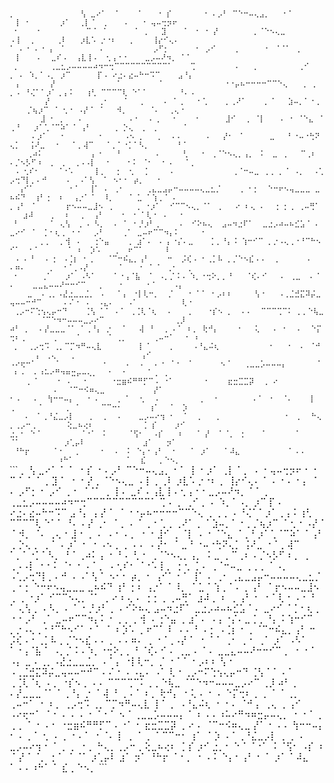 <sub>
<samp>
⡀&nbsp;&nbsp;&nbsp;&nbsp;&nbsp;&nbsp;&nbsp;&nbsp;&nbsp;&nbsp;&nbsp;&nbsp;&nbsp;&nbsp;&nbsp;⢣&nbsp;⣀⠔⠁&nbsp;&nbsp;⠁&nbsp;&nbsp;&nbsp;&nbsp;⠁&nbsp;&nbsp;&nbsp;⠐&nbsp;⡎&nbsp;&nbsp;&nbsp;&nbsp;&nbsp;&nbsp;&nbsp;⠐&nbsp;⠄⡠⠃&nbsp;⠉⠑⠒⠤⢄⣠⡀&nbsp;&nbsp;&nbsp;⠂⠁&nbsp;&nbsp;&nbsp;&nbsp;&nbsp;&nbsp;&nbsp;&nbsp;⢸&nbsp;⠐&nbsp;&nbsp;&nbsp;&nbsp;&nbsp;&nbsp;&nbsp;⡰⠁&nbsp;&nbsp;⢀⡇⠈&nbsp;&nbsp;⡀&nbsp;&nbsp;&nbsp;⠠&nbsp;&nbsp;&nbsp;⠐&nbsp;⢤⠤⢒⡲⠖<br>
&nbsp;⠂&nbsp;&nbsp;&nbsp;&nbsp;⠂&nbsp;&nbsp;&nbsp;&nbsp;&nbsp;&nbsp;&nbsp;&nbsp;&nbsp;&nbsp;⠉⠈&nbsp;⠈&nbsp;&nbsp;&nbsp;&nbsp;&nbsp;&nbsp;⠈&nbsp;⢀&nbsp;&nbsp;&nbsp;⣹&nbsp;&nbsp;&nbsp;&nbsp;⠁&nbsp;⠐&nbsp;⠐&nbsp;⡜&nbsp;&nbsp;&nbsp;&nbsp;&nbsp;&nbsp;&nbsp;&nbsp;⡀⠈⠑⠢⢄⣀&nbsp;&nbsp;&nbsp;&nbsp;&nbsp;&nbsp;&nbsp;&nbsp;⠠⢸&nbsp;&nbsp;⢀&nbsp;&nbsp;&nbsp;&nbsp;&nbsp;⢀⠇&nbsp;&nbsp;&nbsp;⡰⣇⠡&nbsp;⡐⠐⠆&nbsp;&nbsp;&nbsp;⡀&nbsp;&nbsp;&nbsp;&nbsp;⢸⡔⠊⢄⠄<br>
⠁&nbsp;⠄⠐&nbsp;⠄⠐&nbsp;⡄&nbsp;⠈&nbsp;&nbsp;&nbsp;&nbsp;&nbsp;&nbsp;&nbsp;&nbsp;⠄&nbsp;&nbsp;&nbsp;&nbsp;&nbsp;&nbsp;&nbsp;&nbsp;&nbsp;&nbsp;&nbsp;⡠⠋⡂&nbsp;&nbsp;&nbsp;&nbsp;&nbsp;&nbsp;⠂&nbsp;⡠⠊&nbsp;&nbsp;&nbsp;&nbsp;⢀&nbsp;&nbsp;&nbsp;&nbsp;&nbsp;&nbsp;⠂&nbsp;⠈⠈⠁&nbsp;⢀&nbsp;&nbsp;&nbsp;&nbsp;&nbsp;&nbsp;⢸&nbsp;&nbsp;&nbsp;&nbsp;⠄&nbsp;&nbsp;⣀⠎⠠&nbsp;&nbsp;⢠⣇⢸⠠&nbsp;&nbsp;⢂⢠⠐⠐&nbsp;&nbsp;&nbsp;&nbsp;⣀⡠⠤⠜⠲⡀&nbsp;⠁⠁<br>
&nbsp;⡀&nbsp;&nbsp;&nbsp;&nbsp;&nbsp;&nbsp;&nbsp;⢀⣀⣂⡠⠤⠤⠤⠤⠴⠲⠒⢒⠉⠉⠉⠉⠉⠉⠉⠉⠉⠉⠁&nbsp;&nbsp;&nbsp;&nbsp;⢉&nbsp;&nbsp;&nbsp;&nbsp;&nbsp;&nbsp;&nbsp;&nbsp;&nbsp;⠄&nbsp;&nbsp;&nbsp;⡀&nbsp;&nbsp;&nbsp;&nbsp;&nbsp;&nbsp;&nbsp;&nbsp;&nbsp;⢀⠊&nbsp;&nbsp;&nbsp;⡀&nbsp;⠄&nbsp;⠱⡀⠁⠠⡀&nbsp;⡰⠉&nbsp;&nbsp;&nbsp;&nbsp;&nbsp;&nbsp;⡏⠠&nbsp;⠔⣐⠄⣔⠤⠓⠒⠩⠉&nbsp;&nbsp;&nbsp;&nbsp;⣠⠘⡄<br>
&nbsp;⢠&nbsp;&nbsp;&nbsp;&nbsp;&nbsp;&nbsp;&nbsp;⡜&nbsp;&nbsp;&nbsp;&nbsp;&nbsp;&nbsp;&nbsp;&nbsp;&nbsp;&nbsp;&nbsp;&nbsp;&nbsp;&nbsp;⠁&nbsp;&nbsp;&nbsp;&nbsp;&nbsp;&nbsp;&nbsp;&nbsp;⠈&nbsp;&nbsp;&nbsp;&nbsp;&nbsp;&nbsp;&nbsp;&nbsp;&nbsp;&nbsp;&nbsp;&nbsp;&nbsp;&nbsp;⠐⠐⡤⠦⠒⠒⠒⠒⠉⠉⠑⢄&nbsp;&nbsp;&nbsp;⢀&nbsp;⢀&nbsp;⡀⠠&nbsp;⠘⢌⠁⠁⡰⠁⢀⢠⠨&nbsp;&nbsp;&nbsp;⢰⢃&nbsp;⠉⠉⠉⠉⢇&nbsp;⠑⠁⠁&nbsp;&nbsp;&nbsp;&nbsp;&nbsp;&nbsp;&nbsp;⠘⠄⠠<br>
&nbsp;&nbsp;&nbsp;&nbsp;&nbsp;&nbsp;&nbsp;&nbsp;⡜&nbsp;&nbsp;&nbsp;&nbsp;&nbsp;&nbsp;&nbsp;&nbsp;&nbsp;&nbsp;&nbsp;⢀⠂&nbsp;&nbsp;&nbsp;⠈&nbsp;&nbsp;&nbsp;⡀&nbsp;&nbsp;&nbsp;&nbsp;⠄&nbsp;⠁⢀&nbsp;&nbsp;&nbsp;⠂⢁&nbsp;&nbsp;&nbsp;&nbsp;⡀⢀⠜⠁&nbsp;&nbsp;&nbsp;&nbsp;⡀⠈&nbsp;&nbsp;&nbsp;⣱⠤⡀⠁⠐⢀&nbsp;&nbsp;&nbsp;&nbsp;&nbsp;⡈⢦⡰⠉&nbsp;⠈&nbsp;⢂⠐&nbsp;⠠⡜⠈&nbsp;⠈&nbsp;&nbsp;&nbsp;⠺⡀&nbsp;&nbsp;&nbsp;&nbsp;&nbsp;⠈⠄&nbsp;&nbsp;⢀⢄⠐<br>
&nbsp;&nbsp;&nbsp;&nbsp;&nbsp;&nbsp;&nbsp;⣸&nbsp;⠂&nbsp;⡀&nbsp;&nbsp;&nbsp;⠄&nbsp;&nbsp;&nbsp;&nbsp;&nbsp;&nbsp;&nbsp;&nbsp;&nbsp;&nbsp;⠠⠐&nbsp;&nbsp;⠠&nbsp;⡀&nbsp;&nbsp;⠐&nbsp;&nbsp;&nbsp;&nbsp;⠐&nbsp;&nbsp;&nbsp;&nbsp;&nbsp;&nbsp;⣸⠊&nbsp;&nbsp;⢀&nbsp;⠈⡇&nbsp;&nbsp;&nbsp;⠠&nbsp;⠐&nbsp;⠈⠑⣄&nbsp;⠈⢀⠘&nbsp;&nbsp;&nbsp;⡰⠁⢁⠈⠉⠵⠁⠈&nbsp;⢠⠃&nbsp;&nbsp;&nbsp;&nbsp;&nbsp;⢀&nbsp;⡑⢄&nbsp;&nbsp;⡀&nbsp;⢀&nbsp;&nbsp;&nbsp;&nbsp;&nbsp;&nbsp;⠁<br>
&nbsp;&nbsp;&nbsp;&nbsp;&nbsp;⠄⡰⠁&nbsp;&nbsp;&nbsp;⠂&nbsp;&nbsp;&nbsp;&nbsp;&nbsp;&nbsp;&nbsp;⠐&nbsp;&nbsp;&nbsp;&nbsp;&nbsp;⠠⠢&nbsp;⡀&nbsp;&nbsp;&nbsp;⡀&nbsp;&nbsp;⠄⠄&nbsp;&nbsp;&nbsp;&nbsp;&nbsp;⠠&nbsp;&nbsp;&nbsp;⡜⠂&nbsp;⠈&nbsp;&nbsp;&nbsp;&nbsp;&nbsp;&nbsp;⣀&nbsp;&nbsp;&nbsp;⠃⠐⠤⠐⢓⠝⢄⡁&nbsp;&nbsp;⢨⠜⣀&nbsp;&nbsp;⠐&nbsp;&nbsp;&nbsp;⠁⡀⢼⠉&nbsp;&nbsp;&nbsp;⠁⡀⠁⠐⡁⠁⠣⡀&nbsp;&nbsp;&nbsp;&nbsp;&nbsp;&nbsp;⠘⠈<br>
&nbsp;&nbsp;&nbsp;&nbsp;⢀⠴⠅&nbsp;&nbsp;&nbsp;&nbsp;&nbsp;&nbsp;&nbsp;&nbsp;&nbsp;&nbsp;&nbsp;⡄⠐&nbsp;&nbsp;&nbsp;⠘&nbsp;&nbsp;&nbsp;&nbsp;&nbsp;&nbsp;&nbsp;&nbsp;⠄&nbsp;&nbsp;&nbsp;&nbsp;&nbsp;⢃&nbsp;&nbsp;&nbsp;⠂&nbsp;⢀⠈⠑⠢⢄⡀⢠⡀&nbsp;⠨&nbsp;&nbsp;⣀&nbsp;⢀&nbsp;&nbsp;&nbsp;⠉⢀⠆&nbsp;⠄⡈⠢⡣⠋⠰&nbsp;&nbsp;⡀&nbsp;⢀&nbsp;&nbsp;⢀⠠⠠⡇&nbsp;&nbsp;⠐&nbsp;&nbsp;&nbsp;&nbsp;⠂⠅&nbsp;⠈⠂&nbsp;&nbsp;⠂⠠&nbsp;&nbsp;&nbsp;⠁⡀<br>
&nbsp;⠠&nbsp;⢂⠎⠂&nbsp;&nbsp;&nbsp;&nbsp;⠈⠐⠡&nbsp;&nbsp;&nbsp;&nbsp;&nbsp;⡇⡀&nbsp;&nbsp;⢐&nbsp;&nbsp;⢂&nbsp;&nbsp;⢈&nbsp;&nbsp;&nbsp;&nbsp;&nbsp;⠄&nbsp;&nbsp;&nbsp;&nbsp;&nbsp;&nbsp;&nbsp;&nbsp;&nbsp;&nbsp;&nbsp;&nbsp;&nbsp;⢀⠈⠒⠤⣀&nbsp;⢀⢀&nbsp;⡀⠈&nbsp;⠠⡀&nbsp;&nbsp;⠠⢁⡠⢒⠙⡇⡀⠄⠚&nbsp;&nbsp;&nbsp;&nbsp;⠠&nbsp;&nbsp;⠠⠁⢣&nbsp;&nbsp;⠁&nbsp;⠢⠂⠂&nbsp;⡴⡀&nbsp;&nbsp;&nbsp;⠂<br>
&nbsp;&nbsp;⢠⠊⠁&nbsp;&nbsp;&nbsp;&nbsp;&nbsp;&nbsp;&nbsp;&nbsp;⠂⠁&nbsp;&nbsp;⢸⠁&nbsp;⠄&nbsp;⢀⠂&nbsp;&nbsp;&nbsp;&nbsp;&nbsp;⢀⣄⣀⣠⡤⠒⠤⠤⠤⠤⢄⣀⣂⡈&nbsp;&nbsp;&nbsp;&nbsp;⢀&nbsp;⠂⡂&nbsp;&nbsp;⠑⠒⠖⠢⢤⣀⣀⣀&nbsp;⣀⠦⠮⠙&nbsp;&nbsp;⢰⠃⢐&nbsp;&nbsp;⠆&nbsp;&nbsp;⢠⡐⠁⠈&nbsp;&nbsp;⠸⡀&nbsp;&nbsp;&nbsp;⠈&nbsp;⣁&nbsp;⠁⢱⢀⠈&nbsp;⠄<br>
⡀⢠⠃&nbsp;⠈&nbsp;&nbsp;&nbsp;&nbsp;&nbsp;&nbsp;&nbsp;⡖⠢⠤⠤⣀⣸⠢&nbsp;⢀&nbsp;&nbsp;&nbsp;&nbsp;&nbsp;⢀&nbsp;⠐⡰⠁&nbsp;&nbsp;⠊⠉⠉⠢⢄⡀⠈⠁&nbsp;⢀&nbsp;&nbsp;&nbsp;⠔&nbsp;⠆⢄&nbsp;⠄&nbsp;&nbsp;⢐&nbsp;⡂⢀&nbsp;⢀⠤⢛⠁&nbsp;&nbsp;&nbsp;&nbsp;⣰⠼&nbsp;&nbsp;&nbsp;&nbsp;⡀&nbsp;&nbsp;⠆&nbsp;&nbsp;⢀&nbsp;&nbsp;⢠⠃&nbsp;&nbsp;&nbsp;&nbsp;⠂&nbsp;⠐&nbsp;⠁⢇⠐&nbsp;⠠&nbsp;&nbsp;&nbsp;⠂<br>
&nbsp;⠃&nbsp;&nbsp;&nbsp;&nbsp;&nbsp;&nbsp;&nbsp;⠁&nbsp;⢄⢣&nbsp;&nbsp;⡀⠠&nbsp;⠣⡀&nbsp;&nbsp;⠄&nbsp;⠁&nbsp;⠂⡘⡰⠃⢀&nbsp;&nbsp;&nbsp;&nbsp;⠠&nbsp;&nbsp;⠊⠕⠦⢄&nbsp;&nbsp;⣠⠤⠲⣐⠏⠁&nbsp;&nbsp;⣀⣐⡠⠴⠤⠦⣊⣡⠈&nbsp;⠄&nbsp;⣀⠔⠊&nbsp;⠈&nbsp;&nbsp;⡁⠂⢆⢀&nbsp;⠐⠐&nbsp;&nbsp;&nbsp;⡠⠃&nbsp;&nbsp;&nbsp;&nbsp;⢀⠁&nbsp;⣀⠤⠖⠉⠉⠲⡄⠅&nbsp;&nbsp;&nbsp;&nbsp;&nbsp;⠂<br>
&nbsp;&nbsp;&nbsp;&nbsp;&nbsp;&nbsp;&nbsp;⡀⡀&nbsp;&nbsp;⡀⢺&nbsp;⠠&nbsp;&nbsp;&nbsp;⢐⠑⣤&nbsp;&nbsp;&nbsp;&nbsp;⢀&nbsp;⣰⠁⠄&nbsp;⠠&nbsp;⡄⠐⡌⠄⣀&nbsp;&nbsp;&nbsp;&nbsp;⡁⡀⠘⡄⠨&nbsp;⢱⠒⠊⠉&nbsp;⡀⡐⠠⢄⢀⠐⠘⠉⠓⠢⠊⠁&nbsp;&nbsp;⠂⠁&nbsp;&nbsp;&nbsp;&nbsp;&nbsp;&nbsp;⠈&nbsp;⠰&nbsp;&nbsp;⡱⠡&nbsp;&nbsp;&nbsp;⢀&nbsp;&nbsp;⠖⠉⠁&nbsp;&nbsp;&nbsp;&nbsp;&nbsp;⠇<br>
&nbsp;⠠&nbsp;⠄⠘&nbsp;&nbsp;⠠&nbsp;⡂&nbsp;⠠⢈⡆&nbsp;⠂⢀&nbsp;&nbsp;&nbsp;⠈⠉⠒⠮⣄⡀⢠⠃&nbsp;&nbsp;&nbsp;&nbsp;⠒&nbsp;&nbsp;⡨⢎⠠&nbsp;⠂⢀⡁⠧&nbsp;⡀⡈⠑⠢⣎⠠⠠&nbsp;&nbsp;⢀&nbsp;&nbsp;&nbsp;&nbsp;&nbsp;&nbsp;⠠&nbsp;&nbsp;&nbsp;⠄⠶⠄&nbsp;&nbsp;&nbsp;&nbsp;&nbsp;⢀&nbsp;&nbsp;⠐⠈⢀⠠⡜&nbsp;&nbsp;&nbsp;&nbsp;&nbsp;&nbsp;&nbsp;⠁&nbsp;&nbsp;&nbsp;⠐&nbsp;⠈&nbsp;⠁&nbsp;⢀⠂&nbsp;&nbsp;⢀<br>
&nbsp;⠂&nbsp;&nbsp;&nbsp;&nbsp;&nbsp;⢀⠁&nbsp;&nbsp;&nbsp;⡰⠁&nbsp;⠠⠣⠁&nbsp;&nbsp;&nbsp;&nbsp;⠁⠐⢠⠈⣧&nbsp;&nbsp;⠁&nbsp;⠠⡀⡈⠨⠠&nbsp;⠱⡀⠐⢒⠕⡀⡀⠘&nbsp;&nbsp;&nbsp;⠈⢎⠄⠊&nbsp;&nbsp;&nbsp;⠄&nbsp;⢀⣀&nbsp;&nbsp;⠄⠈&nbsp;⠄&nbsp;&nbsp;&nbsp;&nbsp;⣀⣀⣄⠤⠤⠜⠒⠒⠊⠉&nbsp;&nbsp;&nbsp;⡀&nbsp;&nbsp;&nbsp;⠐&nbsp;&nbsp;&nbsp;&nbsp;&nbsp;⠐⠈&nbsp;&nbsp;&nbsp;&nbsp;⠠⡄<br>
&nbsp;&nbsp;&nbsp;&nbsp;⣀&nbsp;&nbsp;⠄⢀⡀⠠⣜⣐⣀⣀⣈⡀&nbsp;⠠&nbsp;&nbsp;&nbsp;⠁⡄&nbsp;⠐⡇⢇⠒⡀&nbsp;&nbsp;⡈&nbsp;&nbsp;&nbsp;⠐&nbsp;⠁⠁&nbsp;⠂⡠⠆⠆&nbsp;&nbsp;&nbsp;&nbsp;&nbsp;⢣⠐&nbsp;&nbsp;&nbsp;⠠⢀⣈⣚⣍⠽⡬⣀⢤⠤⠤⠒⠚⠉&nbsp;&nbsp;&nbsp;&nbsp;&nbsp;⠄⠌⠐&nbsp;⠠&nbsp;&nbsp;⠠⣄⠄&nbsp;&nbsp;&nbsp;⠠⠁&nbsp;&nbsp;&nbsp;&nbsp;&nbsp;&nbsp;&nbsp;&nbsp;&nbsp;&nbsp;⢇⠐<br>
&nbsp;⢀⡠⠒⠍⢑⢢⢄⡤⠒⠙&nbsp;&nbsp;&nbsp;&nbsp;⢈⢣&nbsp;⠁⠁&nbsp;⠄⠁&nbsp;⢀⢈⢇⠈⢆&nbsp;&nbsp;⠠&nbsp;&nbsp;&nbsp;&nbsp;⡀&nbsp;&nbsp;&nbsp;⠐⡎⠢&nbsp;⡀&nbsp;&nbsp;⠄⠄&nbsp;&nbsp;⠉⠉⠉⢉⠉⠅&nbsp;⡀⡀⠑⢧⣀&nbsp;&nbsp;&nbsp;&nbsp;&nbsp;&nbsp;&nbsp;⠈⠉⠑⠲⠒⠤⠤⠤⣀⡠⠔⠉&nbsp;&nbsp;&nbsp;&nbsp;&nbsp;&nbsp;&nbsp;&nbsp;&nbsp;&nbsp;&nbsp;&nbsp;&nbsp;&nbsp;&nbsp;&nbsp;⢀⡸<br>
⠴⠃&nbsp;⡀&nbsp;&nbsp;⠄⡜⣀⣀⣀⠈⠁&nbsp;⠁⢀⠘⡄&nbsp;⡐&nbsp;&nbsp;⠈&nbsp;&nbsp;&nbsp;⢼&nbsp;⠘&nbsp;&nbsp;⢀&nbsp;⠄⠁&nbsp;⠆⡀&nbsp;⢗⠚⡄&nbsp;&nbsp;&nbsp;&nbsp;⠐&nbsp;&nbsp;&nbsp;⢅&nbsp;&nbsp;&nbsp;⠄&nbsp;⠂&nbsp;&nbsp;⠄&nbsp;&nbsp;⠑⡍⢒⠆⢀&nbsp;&nbsp;&nbsp;&nbsp;&nbsp;&nbsp;⢀&nbsp;&nbsp;&nbsp;&nbsp;⠈&nbsp;&nbsp;&nbsp;&nbsp;&nbsp;&nbsp;⠈&nbsp;⢀⡀&nbsp;&nbsp;&nbsp;&nbsp;&nbsp;&nbsp;⢀⠤⠒⠁&nbsp;&nbsp;⠐&nbsp;⠰<br>
&nbsp;⡀&nbsp;&nbsp;⢀⡠⢒⠩&nbsp;⢀⡀⠉⡉⠲⠛⠤⢄⣇&nbsp;&nbsp;&nbsp;&nbsp;&nbsp;&nbsp;&nbsp;&nbsp;⢸&nbsp;⠁&nbsp;&nbsp;&nbsp;&nbsp;⡀&nbsp;&nbsp;&nbsp;&nbsp;⠠⠘⣄⠬⢆&nbsp;&nbsp;&nbsp;&nbsp;&nbsp;&nbsp;&nbsp;&nbsp;&nbsp;&nbsp;&nbsp;⠐&nbsp;&nbsp;&nbsp;⠐&nbsp;&nbsp;⠄&nbsp;⠈⠚&nbsp;&nbsp;&nbsp;&nbsp;&nbsp;&nbsp;⡄&nbsp;⢀⢄&nbsp;&nbsp;&nbsp;⢀&nbsp;&nbsp;&nbsp;&nbsp;&nbsp;&nbsp;&nbsp;&nbsp;&nbsp;&nbsp;&nbsp;&nbsp;&nbsp;&nbsp;&nbsp;⢠⠊<br>
⠠⠔⢖⠒⠁&nbsp;&nbsp;&nbsp;&nbsp;⠈&nbsp;&nbsp;&nbsp;&nbsp;&nbsp;&nbsp;&nbsp;&nbsp;&nbsp;&nbsp;⠂&nbsp;&nbsp;&nbsp;&nbsp;⠄&nbsp;&nbsp;⠄&nbsp;&nbsp;⠄⠐&nbsp;⠈⠐&nbsp;&nbsp;⠁&nbsp;&nbsp;&nbsp;&nbsp;&nbsp;&nbsp;⠢⠈&nbsp;&nbsp;&nbsp;⢀⣀⣀⡡⠤⠤⠤⡄&nbsp;&nbsp;&nbsp;&nbsp;&nbsp;&nbsp;&nbsp;⠁&nbsp;⠆⠠&nbsp;&nbsp;⠄⠰⠥⠔⠛⠲⠶⣒⡤⠤⢄⡀&nbsp;&nbsp;⠐&nbsp;&nbsp;⠐&nbsp;&nbsp;&nbsp;&nbsp;&nbsp;⠁⢀&nbsp;⢀<br>
&nbsp;&nbsp;&nbsp;&nbsp;⡀⠈&nbsp;&nbsp;&nbsp;&nbsp;⠐&nbsp;⠠&nbsp;&nbsp;&nbsp;⠂&nbsp;&nbsp;&nbsp;&nbsp;&nbsp;⠐⣒⣶⠮⠛⠛⡋⠉⠠&nbsp;⠐⠁&nbsp;&nbsp;&nbsp;&nbsp;&nbsp;&nbsp;&nbsp;⠂&nbsp;&nbsp;&nbsp;&nbsp;⣖⣒⣉⣉⡽&nbsp;&nbsp;⢀&nbsp;⠔&nbsp;&nbsp;&nbsp;&nbsp;&nbsp;&nbsp;&nbsp;&nbsp;&nbsp;&nbsp;&nbsp;&nbsp;&nbsp;&nbsp;&nbsp;&nbsp;&nbsp;&nbsp;&nbsp;&nbsp;⠄&nbsp;&nbsp;⠈⠉⠒⠪⠶⢄⣀&nbsp;&nbsp;&nbsp;&nbsp;&nbsp;&nbsp;&nbsp;&nbsp;&nbsp;&nbsp;&nbsp;⡜⠁<br>
⠂⠠&nbsp;&nbsp;&nbsp;⠄&nbsp;&nbsp;⢳⠒⠒⠤⡄&nbsp;&nbsp;&nbsp;⠂⠠&nbsp;&nbsp;&nbsp;&nbsp;⢀&nbsp;⠁&nbsp;&nbsp;⢂&nbsp;&nbsp;⠠&nbsp;&nbsp;&nbsp;&nbsp;&nbsp;&nbsp;&nbsp;&nbsp;&nbsp;⢀&nbsp;&nbsp;⠐&nbsp;&nbsp;&nbsp;&nbsp;&nbsp;&nbsp;&nbsp;&nbsp;⠄⠁&nbsp;⠐&nbsp;&nbsp;⠈⠄&nbsp;&nbsp;&nbsp;&nbsp;⡇&nbsp;⢀&nbsp;&nbsp;&nbsp;&nbsp;&nbsp;⠈&nbsp;&nbsp;&nbsp;&nbsp;&nbsp;⢀&nbsp;⠈&nbsp;&nbsp;&nbsp;&nbsp;&nbsp;⠉⠉⠒⠂&nbsp;&nbsp;&nbsp;&nbsp;&nbsp;&nbsp;⢰⠁&nbsp;&nbsp;⠈&nbsp;&nbsp;⡱<br>
&nbsp;&nbsp;&nbsp;⠠&nbsp;&nbsp;⠁⢀⠘⣌⣀⡠⡇&nbsp;&nbsp;&nbsp;⢀&nbsp;&nbsp;⢀&nbsp;&nbsp;⠠&nbsp;&nbsp;&nbsp;&nbsp;⣀⡠⠤⠔⢲&nbsp;⠂&nbsp;&nbsp;⠁&nbsp;&nbsp;⡀&nbsp;&nbsp;&nbsp;⡀&nbsp;&nbsp;&nbsp;&nbsp;&nbsp;&nbsp;&nbsp;&nbsp;&nbsp;&nbsp;&nbsp;&nbsp;&nbsp;&nbsp;⠐&nbsp;&nbsp;⡀&nbsp;&nbsp;⠓⢄⡀⢀⡠⠒⢀&nbsp;&nbsp;&nbsp;&nbsp;&nbsp;&nbsp;&nbsp;⢕⣀⠦⢔⠆&nbsp;&nbsp;&nbsp;&nbsp;&nbsp;&nbsp;&nbsp;&nbsp;&nbsp;&nbsp;&nbsp;⢈&nbsp;⡎&nbsp;&nbsp;&nbsp;&nbsp;⡰⠊<br>
⣐⡀⠂&nbsp;⠑⠈&nbsp;&nbsp;&nbsp;&nbsp;&nbsp;&nbsp;&nbsp;&nbsp;&nbsp;⠈⠐⠁&nbsp;⠨&nbsp;&nbsp;&nbsp;&nbsp;&nbsp;⠈⢫⠂&nbsp;&nbsp;⠠⡎&nbsp;&nbsp;&nbsp;⠰&nbsp;&nbsp;&nbsp;⠈&nbsp;⡜&nbsp;&nbsp;⠁⠈⡀&nbsp;⢐&nbsp;&nbsp;&nbsp;&nbsp;⠁&nbsp;&nbsp;&nbsp;&nbsp;&nbsp;&nbsp;⠈&nbsp;&nbsp;&nbsp;&nbsp;&nbsp;⠈⠁&nbsp;&nbsp;&nbsp;&nbsp;&nbsp;&nbsp;&nbsp;&nbsp;&nbsp;&nbsp;⡰⢁⡤⠇&nbsp;&nbsp;&nbsp;&nbsp;&nbsp;&nbsp;&nbsp;&nbsp;&nbsp;&nbsp;&nbsp;&nbsp;&nbsp;⣰⠁&nbsp;&nbsp;&nbsp;⡲⠁<br>
&nbsp;⠘⠓⡖&nbsp;&nbsp;&nbsp;&nbsp;&nbsp;⠈⠐&nbsp;&nbsp;&nbsp;⡀&nbsp;&nbsp;&nbsp;&nbsp;⠐&nbsp;&nbsp;⠠&nbsp;&nbsp;⠅&nbsp;⠑⡄⠂⢠⠃&nbsp;&nbsp;⠂&nbsp;&nbsp;&nbsp;⠁&nbsp;⡰⠁&nbsp;&nbsp;&nbsp;⠁⠼⣄&nbsp;&nbsp;&nbsp;&nbsp;&nbsp;&nbsp;&nbsp;&nbsp;&nbsp;&nbsp;&nbsp;⠁⠠⠠&nbsp;&nbsp;&nbsp;&nbsp;&nbsp;&nbsp;&nbsp;&nbsp;&nbsp;&nbsp;&nbsp;&nbsp;&nbsp;&nbsp;&nbsp;⠰⠓⠁&nbsp;&nbsp;&nbsp;&nbsp;&nbsp;&nbsp;&nbsp;&nbsp;&nbsp;&nbsp;&nbsp;&nbsp;⠁&nbsp;&nbsp;⣎&nbsp;&nbsp;&nbsp;⡀⠑⠢⡀<br>
</samp>
</sub>
```
⡀               ⢣ ⣀⠔⠁  ⠁    ⠁   ⠐ ⡎       ⠐ ⠄⡠⠃ ⠉⠑⠒⠤⢄⣠⡀   ⠂⠁        ⢸ ⠐       ⡰⠁  ⢀⡇⠈  ⡀   ⠠   ⠐ ⢤⠤⢒⡲⠖
 ⠂    ⠂          ⠉⠈ ⠈      ⠈ ⢀   ⣹    ⠁ ⠐ ⠐ ⡜        ⡀⠈⠑⠢⢄⣀        ⠠⢸  ⢀     ⢀⠇   ⡰⣇⠡ ⡐⠐⠆   ⡀    ⢸⡔⠊⢄⠄
⠁ ⠄⠐ ⠄⠐ ⡄ ⠈        ⠄           ⡠⠋⡂      ⠂ ⡠⠊    ⢀      ⠂ ⠈⠈⠁ ⢀      ⢸    ⠄  ⣀⠎⠠  ⢠⣇⢸⠠  ⢂⢠⠐⠐    ⣀⡠⠤⠜⠲⡀ ⠁⠁
 ⡀       ⢀⣀⣂⡠⠤⠤⠤⠤⠴⠲⠒⢒⠉⠉⠉⠉⠉⠉⠉⠉⠉⠉⠁    ⢉         ⠄   ⡀         ⢀⠊   ⡀ ⠄ ⠱⡀⠁⠠⡀ ⡰⠉      ⡏⠠ ⠔⣐⠄⣔⠤⠓⠒⠩⠉    ⣠⠘⡄
 ⢠       ⡜              ⠁        ⠈              ⠐⠐⡤⠦⠒⠒⠒⠒⠉⠉⠑⢄   ⢀ ⢀ ⡀⠠ ⠘⢌⠁⠁⡰⠁⢀⢠⠨   ⢰⢃ ⠉⠉⠉⠉⢇ ⠑⠁⠁       ⠘⠄⠠
        ⡜           ⢀⠂   ⠈   ⡀    ⠄ ⠁⢀   ⠂⢁    ⡀⢀⠜⠁    ⡀⠈   ⣱⠤⡀⠁⠐⢀     ⡈⢦⡰⠉ ⠈ ⢂⠐ ⠠⡜⠈ ⠈   ⠺⡀     ⠈⠄  ⢀⢄⠐
       ⣸ ⠂ ⡀   ⠄          ⠠⠐  ⠠ ⡀  ⠐    ⠐      ⣸⠊  ⢀ ⠈⡇   ⠠ ⠐ ⠈⠑⣄ ⠈⢀⠘   ⡰⠁⢁⠈⠉⠵⠁⠈ ⢠⠃     ⢀ ⡑⢄  ⡀ ⢀      ⠁
     ⠄⡰⠁   ⠂       ⠐     ⠠⠢ ⡀   ⡀  ⠄⠄     ⠠   ⡜⠂ ⠈      ⣀   ⠃⠐⠤⠐⢓⠝⢄⡁  ⢨⠜⣀  ⠐   ⠁⡀⢼⠉   ⠁⡀⠁⠐⡁⠁⠣⡀      ⠘⠈
    ⢀⠴⠅           ⡄⠐   ⠘        ⠄     ⢃   ⠂ ⢀⠈⠑⠢⢄⡀⢠⡀ ⠨  ⣀ ⢀   ⠉⢀⠆ ⠄⡈⠢⡣⠋⠰  ⡀ ⢀  ⢀⠠⠠⡇  ⠐    ⠂⠅ ⠈⠂  ⠂⠠   ⠁⡀
 ⠠ ⢂⠎⠂    ⠈⠐⠡     ⡇⡀  ⢐  ⢂  ⢈     ⠄             ⢀⠈⠒⠤⣀ ⢀⢀ ⡀⠈ ⠠⡀  ⠠⢁⡠⢒⠙⡇⡀⠄⠚    ⠠  ⠠⠁⢣  ⠁ ⠢⠂⠂ ⡴⡀   ⠂
  ⢠⠊⠁        ⠂⠁  ⢸⠁ ⠄ ⢀⠂     ⢀⣄⣀⣠⡤⠒⠤⠤⠤⠤⢄⣀⣂⡈    ⢀ ⠂⡂  ⠑⠒⠖⠢⢤⣀⣀⣀ ⣀⠦⠮⠙  ⢰⠃⢐  ⠆  ⢠⡐⠁⠈  ⠸⡀   ⠈ ⣁ ⠁⢱⢀⠈ ⠄
⡀⢠⠃ ⠈       ⡖⠢⠤⠤⣀⣸⠢ ⢀     ⢀ ⠐⡰⠁  ⠊⠉⠉⠢⢄⡀⠈⠁ ⢀   ⠔ ⠆⢄ ⠄  ⢐ ⡂⢀ ⢀⠤⢛⠁    ⣰⠼    ⡀  ⠆  ⢀  ⢠⠃    ⠂ ⠐ ⠁⢇⠐ ⠠   ⠂
 ⠃       ⠁ ⢄⢣  ⡀⠠ ⠣⡀  ⠄ ⠁ ⠂⡘⡰⠃⢀    ⠠  ⠊⠕⠦⢄  ⣠⠤⠲⣐⠏⠁  ⣀⣐⡠⠴⠤⠦⣊⣡⠈ ⠄ ⣀⠔⠊ ⠈  ⡁⠂⢆⢀ ⠐⠐   ⡠⠃    ⢀⠁ ⣀⠤⠖⠉⠉⠲⡄⠅     ⠂
       ⡀⡀  ⡀⢺ ⠠   ⢐⠑⣤    ⢀ ⣰⠁⠄ ⠠ ⡄⠐⡌⠄⣀    ⡁⡀⠘⡄⠨ ⢱⠒⠊⠉ ⡀⡐⠠⢄⢀⠐⠘⠉⠓⠢⠊⠁  ⠂⠁      ⠈ ⠰  ⡱⠡   ⢀  ⠖⠉⠁     ⠇
 ⠠ ⠄⠘  ⠠ ⡂ ⠠⢈⡆ ⠂⢀   ⠈⠉⠒⠮⣄⡀⢠⠃    ⠒  ⡨⢎⠠ ⠂⢀⡁⠧ ⡀⡈⠑⠢⣎⠠⠠  ⢀      ⠠   ⠄⠶⠄     ⢀  ⠐⠈⢀⠠⡜       ⠁   ⠐ ⠈ ⠁ ⢀⠂  ⢀
 ⠂     ⢀⠁   ⡰⠁ ⠠⠣⠁    ⠁⠐⢠⠈⣧  ⠁ ⠠⡀⡈⠨⠠ ⠱⡀⠐⢒⠕⡀⡀⠘   ⠈⢎⠄⠊   ⠄ ⢀⣀  ⠄⠈ ⠄    ⣀⣀⣄⠤⠤⠜⠒⠒⠊⠉   ⡀   ⠐     ⠐⠈    ⠠⡄
    ⣀  ⠄⢀⡀⠠⣜⣐⣀⣀⣈⡀ ⠠   ⠁⡄ ⠐⡇⢇⠒⡀  ⡈   ⠐ ⠁⠁ ⠂⡠⠆⠆     ⢣⠐   ⠠⢀⣈⣚⣍⠽⡬⣀⢤⠤⠤⠒⠚⠉     ⠄⠌⠐ ⠠  ⠠⣄⠄   ⠠⠁          ⢇⠐
 ⢀⡠⠒⠍⢑⢢⢄⡤⠒⠙    ⢈⢣ ⠁⠁ ⠄⠁ ⢀⢈⢇⠈⢆  ⠠    ⡀   ⠐⡎⠢ ⡀  ⠄⠄  ⠉⠉⠉⢉⠉⠅ ⡀⡀⠑⢧⣀       ⠈⠉⠑⠲⠒⠤⠤⠤⣀⡠⠔⠉                ⢀⡸
⠴⠃ ⡀  ⠄⡜⣀⣀⣀⠈⠁ ⠁⢀⠘⡄ ⡐  ⠈   ⢼ ⠘  ⢀ ⠄⠁ ⠆⡀ ⢗⠚⡄    ⠐   ⢅   ⠄ ⠂  ⠄  ⠑⡍⢒⠆⢀      ⢀    ⠈      ⠈ ⢀⡀      ⢀⠤⠒⠁  ⠐ ⠰
 ⡀  ⢀⡠⢒⠩ ⢀⡀⠉⡉⠲⠛⠤⢄⣇        ⢸ ⠁    ⡀    ⠠⠘⣄⠬⢆           ⠐   ⠐  ⠄ ⠈⠚      ⡄ ⢀⢄   ⢀               ⢠⠊
⠠⠔⢖⠒⠁    ⠈          ⠂    ⠄  ⠄  ⠄⠐ ⠈⠐  ⠁      ⠢⠈   ⢀⣀⣀⡡⠤⠤⠤⡄       ⠁ ⠆⠠  ⠄⠰⠥⠔⠛⠲⠶⣒⡤⠤⢄⡀  ⠐  ⠐     ⠁⢀ ⢀
    ⡀⠈    ⠐ ⠠   ⠂     ⠐⣒⣶⠮⠛⠛⡋⠉⠠ ⠐⠁       ⠂    ⣖⣒⣉⣉⡽  ⢀ ⠔                    ⠄  ⠈⠉⠒⠪⠶⢄⣀           ⡜⠁
⠂⠠   ⠄  ⢳⠒⠒⠤⡄   ⠂⠠    ⢀ ⠁  ⢂  ⠠         ⢀  ⠐        ⠄⠁ ⠐  ⠈⠄    ⡇ ⢀     ⠈     ⢀ ⠈     ⠉⠉⠒⠂      ⢰⠁  ⠈  ⡱
   ⠠  ⠁⢀⠘⣌⣀⡠⡇   ⢀  ⢀  ⠠    ⣀⡠⠤⠔⢲ ⠂  ⠁  ⡀   ⡀              ⠐  ⡀  ⠓⢄⡀⢀⡠⠒⢀       ⢕⣀⠦⢔⠆           ⢈ ⡎    ⡰⠊
⣐⡀⠂ ⠑⠈         ⠈⠐⠁ ⠨     ⠈⢫⠂  ⠠⡎   ⠰   ⠈ ⡜  ⠁⠈⡀ ⢐    ⠁      ⠈     ⠈⠁          ⡰⢁⡤⠇             ⣰⠁   ⡲⠁
 ⠘⠓⡖     ⠈⠐   ⡀    ⠐  ⠠  ⠅ ⠑⡄⠂⢠⠃  ⠂   ⠁ ⡰⠁   ⠁⠼⣄           ⠁⠠⠠               ⠰⠓⠁            ⠁  ⣎   ⡀⠑⠢⡀
```
